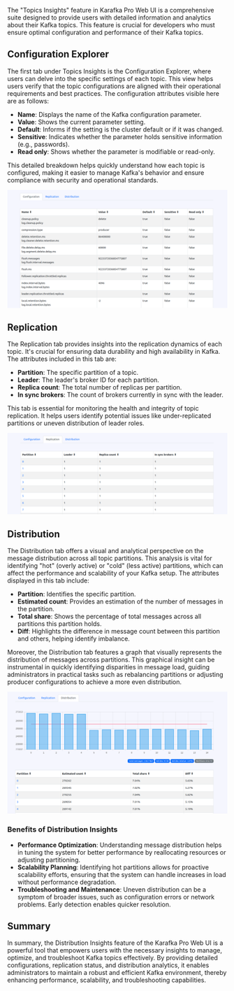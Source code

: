The "Topics Insights" feature in Karafka Pro Web UI is a comprehensive suite designed to provide users with detailed information and analytics about their Kafka topics. This feature is crucial for developers who must ensure optimal configuration and performance of their Kafka topics.

## Configuration Explorer

The first tab under Topics Insights is the Configuration Explorer, where users can delve into the specific settings of each topic. This view helps users verify that the topic configurations are aligned with their operational requirements and best practices. The configuration attributes visible here are as follows:

- **Name**: Displays the name of the Kafka configuration parameter.
- **Value**: Shows the current parameter setting.
- **Default**: Informs if the setting is the cluster default or if it was changed.
- **Sensitive**: Indicates whether the parameter holds sensitive information (e.g., passwords).
- **Read only**: Shows whether the parameter is modifiable or read-only.

This detailed breakdown helps quickly understand how each topic is configured, making it easier to manage Kafka's behavior and ensure compliance with security and operational standards.

<p align="center">
  <img src="https://raw.githubusercontent.com/karafka/misc/master/printscreens/web-ui/pro-topics-configuration.png" />
</p>

## Replication

The Replication tab provides insights into the replication dynamics of each topic. It's crucial for ensuring data durability and high availability in Kafka. The attributes included in this tab are:

- **Partition**: The specific partition of a topic.
- **Leader**: The leader's broker ID for each partition.
- **Replica count**: The total number of replicas per partition.
- **In sync brokers**: The count of brokers currently in sync with the leader.

This tab is essential for monitoring the health and integrity of topic replication. It helps users identify potential issues like under-replicated partitions or uneven distribution of leader roles.

<p align="center">
  <img src="https://raw.githubusercontent.com/karafka/misc/master/printscreens/web-ui/pro-topics-replication.png" />
</p>

## Distribution

The Distribution tab offers a visual and analytical perspective on the message distribution across all topic partitions. This analysis is vital for identifying "hot" (overly active) or "cold" (less active) partitions, which can affect the performance and scalability of your Kafka setup. The attributes displayed in this tab include:

- **Partition**: Identifies the specific partition.
- **Estimated count**: Provides an estimation of the number of messages in the partition.
- **Total share**: Shows the percentage of total messages across all partitions this partition holds.
- **Diff**: Highlights the difference in message count between this partition and others, helping identify imbalance.

Moreover, the Distribution tab features a graph that visually represents the distribution of messages across partitions. This graphical insight can be instrumental in quickly identifying disparities in message load, guiding administrators in practical tasks such as rebalancing partitions or adjusting producer configurations to achieve a more even distribution.

<p align="center">
  <img src="https://raw.githubusercontent.com/karafka/misc/master/printscreens/web-ui/pro-topics-distribution.png" />
</p>

### Benefits of Distribution Insights

- **Performance Optimization**: Understanding message distribution helps in tuning the system for better performance by reallocating resources or adjusting partitioning.
- **Scalability Planning**: Identifying hot partitions allows for proactive scalability efforts, ensuring that the system can handle increases in load without performance degradation.
- **Troubleshooting and Maintenance**: Uneven distribution can be a symptom of broader issues, such as configuration errors or network problems. Early detection enables quicker resolution.

## Summary

In summary, the Distribution Insights feature of the Karafka Pro Web UI is a powerful tool that empowers users with the necessary insights to manage, optimize, and troubleshoot Kafka topics effectively. By providing detailed configurations, replication status, and distribution analytics, it enables administrators to maintain a robust and efficient Kafka environment, thereby enhancing performance, scalability, and troubleshooting capabilities.
